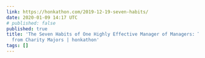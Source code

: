 ```yaml
---
link: https://honkathon.com/2019-12-19-seven-habits/
date: 2020-01-09 14:17 UTC
# published: false
published: true
title: 'The Seven Habits of One Highly Effective Manager of Managers: Things I Learned
  from Charity Majors | honkathon'
tags: []
---
```



